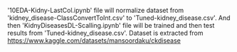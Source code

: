 '10EDA-Kidny-LastCol.ipynb' file will normalize dataset from 'kidney_disease-ClassConvertToInt.csv' to 'Tuned-kidney_disease.csv'.
And then 'KidnyDiseasesDL-Scalling.ipynb' file will be trained and then test results from 'Tuned-kidney_disease.csv'.
Dataset is extracted from https://www.kaggle.com/datasets/mansoordaku/ckdisease 
